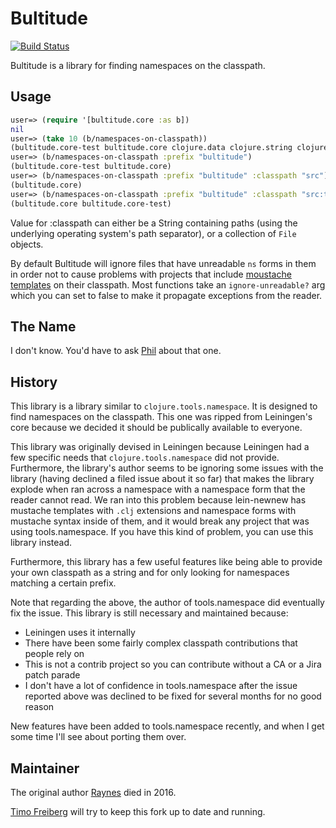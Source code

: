 # Bultitude

[![Build Status](https://secure.travis-ci.org/timofreiberg/bultitude.png)](http://travis-ci.org/timofreiberg/bultitude)

Bultitude is a library for finding namespaces on the classpath.

## Usage

```clojure
user=> (require '[bultitude.core :as b])
nil
user=> (take 10 (b/namespaces-on-classpath))
(bultitude.core-test bultitude.core clojure.data clojure.string clojure.test clojure.xml clojure.inspector clojure.repl clojure.set clojure.test.junit)
user=> (b/namespaces-on-classpath :prefix "bultitude")
(bultitude.core-test bultitude.core)
user=> (b/namespaces-on-classpath :prefix "bultitude" :classpath "src")
(bultitude.core)
user=> (b/namespaces-on-classpath :prefix "bultitude" :classpath "src:test")
(bultitude.core bultitude.core-test)
```

Value for :classpath can either be a String containing paths (using the underlying operating system's path separator), or a collection of `File` objects. 

By default Bultitude will ignore files that have unreadable `ns` forms in them in order not to cause problems with projects that include [moustache templates](https://github.com/davidsantiago/stencil) on their classpath. Most functions take an `ignore-unreadable?` arg which you can set to false to make it propagate exceptions from the reader.

## The Name

I don't know. You'd have to ask [Phil](http://technomancy.us) about that one.

## History

This library is a library similar to `clojure.tools.namespace`. It is
designed to find namespaces on the classpath. This one was ripped from
Leiningen's core because we decided it should be publically available to
everyone.

This library was originally devised in Leiningen because Leiningen had a
few specific needs that `clojure.tools.namespace` did not provide.
Furthermore, the library's author seems to be ignoring some issues with
the library (having declined a filed issue about it so far) that makes
the library explode when ran across a namespace with a namespace form
that the reader cannot read. We ran into this problem because
lein-newnew has mustache templates with `.clj` extensions and namespace
forms with mustache syntax inside of them, and it would break any
project that was using tools.namespace. If you have this kind of
problem, you can use this library instead.

Furthermore, this library has a few useful features like being able to
provide your own classpath as a string and for only looking for
namespaces matching a certain prefix.

Note that regarding the above, the author of tools.namespace did eventually fix
the issue. This library is still necessary and maintained because:

* Leiningen uses it internally
* There have been some fairly complex classpath contributions that people rely on
* This is not a contrib project so you can contribute without a CA or a Jira patch parade
* I don't have a lot of confidence in tools.namespace after the issue reported above was declined to be fixed for several months for no good reason

New features have been added to tools.namespace recently, and when I get some time I'll see
about porting them over.

## Maintainer

The original author [Raynes](https://github.com/Raynes/) died in 2016.

[Timo Freiberg](https://github.com/timofreiberg) will try to keep this fork up to date and running.
